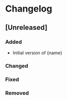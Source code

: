 # Changelog

## [Unreleased]

### Added
- Initial version of {name}

### Changed

### Fixed

### Removed
